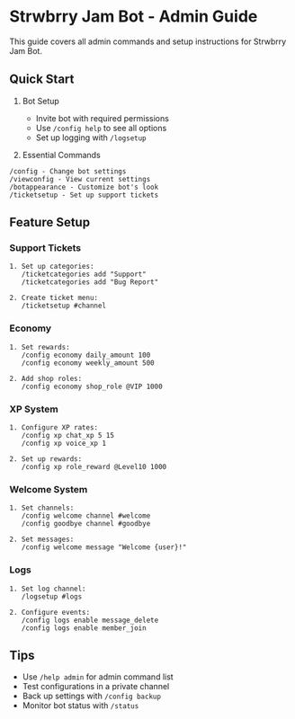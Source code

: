 # Strwbrry Jam Bot - Admin Guide

This guide covers all admin commands and setup instructions for Strwbrry Jam Bot.

## Quick Start

1. Bot Setup
   - Invite bot with required permissions
   - Use `/config help` to see all options
   - Set up logging with `/logsetup`

2. Essential Commands
```
/config - Change bot settings
/viewconfig - View current settings
/botappearance - Customize bot's look
/ticketsetup - Set up support tickets
```

## Feature Setup

### Support Tickets
```
1. Set up categories:
   /ticketcategories add "Support"
   /ticketcategories add "Bug Report"

2. Create ticket menu:
   /ticketsetup #channel
```

### Economy
```
1. Set rewards:
   /config economy daily_amount 100
   /config economy weekly_amount 500

2. Add shop roles:
   /config economy shop_role @VIP 1000
```

### XP System
```
1. Configure XP rates:
   /config xp chat_xp 5 15
   /config xp voice_xp 1

2. Set up rewards:
   /config xp role_reward @Level10 1000
```

### Welcome System
```
1. Set channels:
   /config welcome channel #welcome
   /config goodbye channel #goodbye

2. Set messages:
   /config welcome message "Welcome {user}!"
```

### Logs
```
1. Set log channel:
   /logsetup #logs

2. Configure events:
   /config logs enable message_delete
   /config logs enable member_join
```

## Tips
- Use `/help admin` for admin command list
- Test configurations in a private channel
- Back up settings with `/config backup`
- Monitor bot status with `/status`
